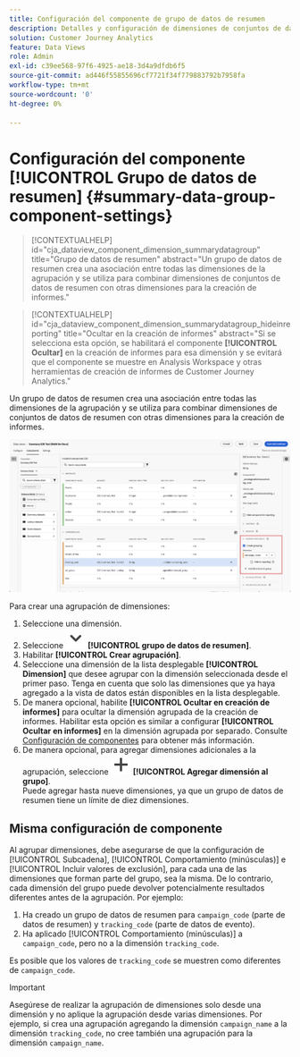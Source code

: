 ```yaml
---
title: Configuración del componente de grupo de datos de resumen
description: Detalles y configuración de dimensiones de conjuntos de datos para garantizar que puede informar correctamente sobre los datos de resumen.
solution: Customer Journey Analytics
feature: Data Views
role: Admin
exl-id: c39ee568-97f6-4925-ae18-3d4a9dfdb6f5
source-git-commit: ad446f55855696cf7721f34f779883792b7958fa
workflow-type: tm+mt
source-wordcount: '0'
ht-degree: 0%

---
```


# Configuración del componente [!UICONTROL Grupo de datos de resumen] {#summary-data-group-component-settings}

<!-- markdownlint-disable MD034 -->

>[!CONTEXTUALHELP]
>id="cja_dataview_component_dimension_summarydatagroup"
>title="Grupo de datos de resumen"
>abstract="Un grupo de datos de resumen crea una asociación entre todas las dimensiones de la agrupación y se utiliza para combinar dimensiones de conjuntos de datos de resumen con otras dimensiones para la creación de informes."

<!-- markdownlint-enable MD034 -->

<!-- markdownlint-disable MD034 -->

>[!CONTEXTUALHELP]
>id="cja_dataview_component_dimension_summarydatagroup_hideinreporting"
>title="Ocultar en la creación de informes"
>abstract="Si se selecciona esta opción, se habilitará el componente **[!UICONTROL Ocultar]** en la creación de informes para esa dimensión y se evitará que el componente se muestre en Analysis Workspace y otras herramientas de creación de informes de Customer Journey Analytics."

<!-- markdownlint-enable MD034 -->



Un grupo de datos de resumen crea una asociación entre todas las dimensiones de la agrupación y se utiliza para combinar dimensiones de conjuntos de datos de resumen con otras dimensiones para la creación de informes.

![Configuración del componente de grupo de datos de resumen](/help/data-views/assets/summary-data-group.png)

Para crear una agrupación de dimensiones:

1. Seleccione una dimensión.
1. Seleccione ![ChevronDown](/help/assets/icons/ChevronDown.svg) **[!UICONTROL grupo de datos de resumen]**.
1. Habilitar **[!UICONTROL Crear agrupación]**.
1. Seleccione una dimensión de la lista desplegable **[!UICONTROL Dimension]** que desee agrupar con la dimensión seleccionada desde el primer paso. Tenga en cuenta que solo las dimensiones que ya haya agregado a la vista de datos están disponibles en la lista desplegable.
1. De manera opcional, habilite **[!UICONTROL Ocultar en creación de informes]** para ocultar la dimensión agrupada de la creación de informes. Habilitar esta opción es similar a configurar **[!UICONTROL Ocultar en informes]** en la dimensión agrupada por separado. Consulte [Configuración de componentes](overview.md) para obtener más información.
1. De manera opcional, para agregar dimensiones adicionales a la agrupación, seleccione ![Agregar](/help/assets/icons/Add.svg) **[!UICONTROL Agregar dimensión al grupo]**.<br/>Puede agregar hasta nueve dimensiones, ya que un grupo de datos de resumen tiene un límite de diez dimensiones.

## Misma configuración de componente

Al agrupar dimensiones, debe asegurarse de que la configuración de [!UICONTROL Subcadena], [!UICONTROL Comportamiento (minúsculas)] e [!UICONTROL Incluir valores de exclusión], para cada una de las dimensiones que forman parte del grupo, sea la misma. De lo contrario, cada dimensión del grupo puede devolver potencialmente resultados diferentes antes de la agrupación.
Por ejemplo:

1. Ha creado un grupo de datos de resumen para `campaign_code` (parte de datos de resumen) y `tracking_code` (parte de datos de evento).
1. Ha aplicado [!UICONTROL Comportamiento (minúsculas)] a `campaign_code`, pero no a la dimensión `tracking_code`.

Es posible que los valores de `tracking_code` se muestren como diferentes de `campaign_code`.

>[!IMPORTANT]
>
>Asegúrese de realizar la agrupación de dimensiones solo desde una dimensión y no aplique la agrupación desde varias dimensiones. Por ejemplo, si crea una agrupación agregando la dimensión `campaign_name` a la dimensión `tracking_code`, no cree también una agrupación para la dimensión `campaign_name`.
>
